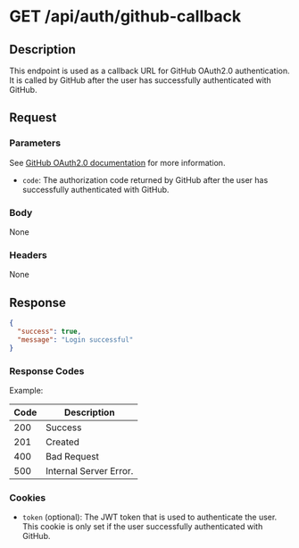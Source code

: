 # GET /api/auth/github-callback

## Description

This endpoint is used as a callback URL for GitHub OAuth2.0 authentication. It is called by GitHub after the user has successfully authenticated with GitHub.

## Request

### Parameters

See [GitHub OAuth2.0 documentation](https://docs.github.com/en/developers/apps/authorizing-oauth-apps#2-users-are-redirected-back-to-your-site-by-github) for more information.

- `code`: The authorization code returned by GitHub after the user has successfully authenticated with GitHub.

### Body

None

### Headers

None

## Response

```json
{
  "success": true,
  "message": "Login successful"
}
```

### Response Codes

Example:

| Code | Description            |
|------|------------------------|
| 200  | Success                |
| 201  | Created                |
| 400  | Bad Request            |
| 500  | Internal Server Error. |

### Cookies

- `token` (optional): The JWT token that is used to authenticate the user. This cookie is only set if the user successfully authenticated with GitHub.